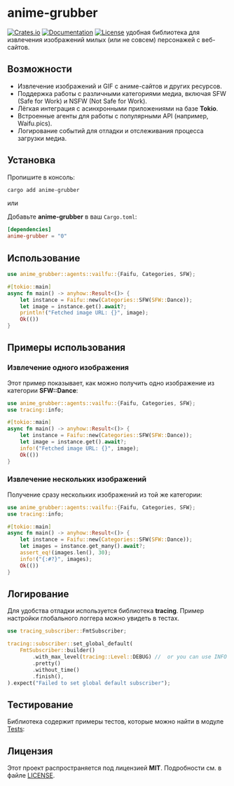 # anime-grubber
[![Crates.io](https://img.shields.io/crates/v/anime-grubber.svg)](https://crates.io/crates/anime-grubber)
[![Documentation]( https://img.shields.io/badge/docs-doc.rs-red)](https://docs.rs/anime-grubber)
[![License](https://img.shields.io/crates/l/anime-grubber.svg)](LICENSE)
удобная библиотека для извлечения изображений милых (или не совсем) персонажей с веб-сайтов.

## Возможности

- Извлечение изображений и GIF с аниме-сайтов и других ресурсов.
- Поддержка работы с различными категориями медиа, включая SFW (Safe for Work) и NSFW (Not Safe for Work).
- Лёгкая интеграция с асинхронными приложениями на базе **Tokio**.
- Встроенные агенты для работы с популярными API (например, Waifu.pics).
- Логирование событий для отладки и отслеживания процесса загрузки медиа.

## Установка

Пропишите в консоль:
```sh
cargo add anime-grubber
```

или

Добавьте **anime-grubber** в ваш `Cargo.toml`:

```toml
[dependencies]
anime-grubber = "0"
```

## Использование

```rust
use anime_grubber::agents::vailfu::{Faifu, Categories, SFW};

#[tokio::main]
async fn main() -> anyhow::Result<()> {
    let instance = Faifu::new(Categories::SFW(SFW::Dance));
    let image = instance.get().await?;
    println!("Fetched image URL: {}", image);
    Ok(())
}
```

## Примеры использования

### Извлечение одного изображения

Этот пример показывает, как можно получить одно изображение из категории **SFW::Dance**:

```rust
use anime_grubber::agents::vailfu::{Faifu, Categories, SFW};
use tracing::info;

#[tokio::main]
async fn main() -> anyhow::Result<()> {
    let instance = Faifu::new(Categories::SFW(SFW::Dance));
    let image = instance.get().await?;
    info!("Fetched image URL: {}", image);
    Ok(())
}
```

### Извлечение нескольких изображений

Получение сразу нескольких изображений из той же категории:

```rust
use anime_grubber::agents::vailfu::{Faifu, Categories, SFW};
use tracing::info;

#[tokio::main]
async fn main() -> anyhow::Result<()> {
    let instance = Faifu::new(Categories::SFW(SFW::Dance));
    let images = instance.get_many().await?;
    assert_eq!(images.len(), 30);
    info!("{:#?}", images);
    Ok(())
}
```

## Логирование

Для удобства отладки используется библиотека **tracing**. Пример настройки глобального логгера можно увидеть в тестах.

```rust
use tracing_subscriber::FmtSubscriber;

tracing::subscriber::set_global_default(
    FmtSubscriber::builder()
        .with_max_level(tracing::Level::DEBUG) //  or you can use INFO .with_max_level(tracing::Level::INFO)
        .pretty()
        .without_time()
        .finish(),
).expect("Failed to set global default subscriber");
```

## Тестирование

Библиотека содержит примеры тестов, которые можно найти в модуле [Tests](./tests/):


## Лицензия

Этот проект распространяется под лицензией **MIT**. Подробности см. в файле [LICENSE](./LICENSE).